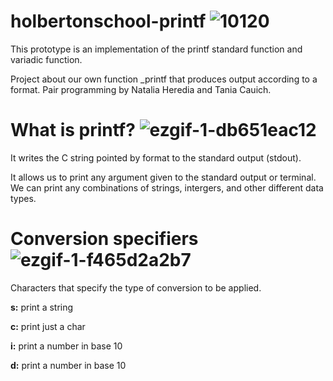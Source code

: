 # holbertonschool-printf ![10120](https://user-images.githubusercontent.com/91100868/228923685-2259c233-5248-49a5-88e7-30aee21532be.gif)

This prototype is an implementation of the printf standard function and variadic function.

Project about our own function _printf that produces output according to a format. Pair programming by Natalia Heredia and Tania Cauich.

# What is printf? ![ezgif-1-db651eac12](https://user-images.githubusercontent.com/91100868/228925169-3cd47e12-d3d7-4a50-9a18-5769c0188807.gif)

It writes the C string pointed by format to the standard output (stdout).

It allows us to print any argument given to the standard output or terminal. We can print any combinations of strings, intergers, and other different data types.

# Conversion specifiers ![ezgif-1-f465d2a2b7](https://user-images.githubusercontent.com/91100868/228925500-637f993a-6b4d-4509-953a-a507d3230e71.gif)

Characters that specify the type of conversion to be applied.

__s:__	print a string

__c:__ print just a char

__i:__ print a number in base 10

__d:__ print a number in base 10
